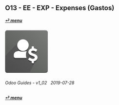 ## O13 - EE - EXP - Expenses (Gastos)
#### [_&#x23CE; menu_](/en-uk/o13/ee/en-uk-o13-ee-guides-menu.md)  
### ![exp](/doc/img/hr_expense.png)
	
###### Odoo Guides - v1_02 &nbsp; 2019-07-28  
**[_&#x23CE; menu_](/en-uk/o13/ee/en-uk-o13-ee-guides-menu.md)**  
